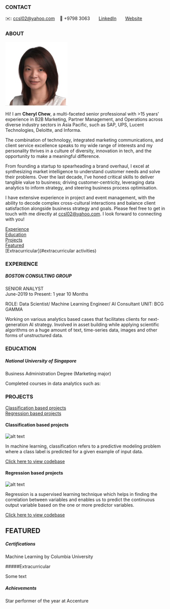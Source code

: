 
<!-- CONTACT Section Starts -->
### CONTACT

<!-- Add your details -->
✉️: ccsl02@yahoo.com
&nbsp;&nbsp; 📲 +9798 3063
&nbsp;&nbsp;&nbsp;&nbsp;&nbsp; [LinkedIn](https://linkedin.com/in/cherylcsl) 
&nbsp;&nbsp;&nbsp;&nbsp;&nbsp; [Website](https://datasciencestunt.com/)
<!-- CONTACT Section Ends -->

<!-- ABOUT Section Starts -->
### ABOUT
<!-- Add link to your picture -->

![alt text](https://raw.githubusercontent.com/datalore32/cchew/main/images/Cheryl.jpg)

<!-- Add your details -->

Hi! I am __Cheryl Chew__, a multi-faceted senior professional with >15 years’ experience in B2B Marketing, Partner Management, and Operations across diverse industry sectors in Asia Pacific, such as SAP, UPS, Lucent Technologies, Deloitte, and Informa.

The combination of technology, integrated marketing communications, and client service excellence speaks to my wide range of interests and my personality thrives in a culture of diversity, innovation in tech, and the opportunity to make a meaningful difference.

From founding a startup to spearheading a brand overhaul, I excel at synthesizing market intelligence to understand customer needs and solve their problems. Over the last decade, I’ve honed critical skills to deliver tangible value to business; driving customer-centricity, leveraging data analytics to inform strategy, and steering business process optimisation.

I have extensive experience in project and event management, with the ability to decode complex cross-cultural interactions and balance client satisfaction alongside business strategy and goals. Please feel free to get in touch with me directly at ccsl02@yahoo.com. I look forward to connecting with you!

<!-- Add link to the sections -->
[Experience](#experience) <br>
[Education](#education) <br>
[Projects](#projects) <br>
[Featured](#featured) <br> 
[Extracurricular](#extracurricular activities) <br>


<!-- ABOUT Section Ends -->

<!-- EXPERIENCE Section Starts -->
### EXPERIENCE
<!-- Add your details -->
##### BOSTON CONSULTING GROUP
SENIOR ANALYST<br>
June-2019 to Present: 1 year 10 Months

ROLE: Data Scientist/ Machine Learning Engineer/ AI Consultant
UNIT: BCG GAMMA

Working on various analytics based cases that facilitates clients for next-generation AI strategy. Involved in asset building while applying scientific algorithms on a huge amount of text, time-series data, images and other forms of unstructured data.

<!-- EXPERIENCE Section Ends -->

<!-- EDUCATION Section Starts -->
### EDUCATION
<!-- Add your details -->
##### National University of Singapore
Business Administration Degree (Marketing major)

Completed courses in data analytics such as: 

<!-- EDUCATION Section Ends -->

<!-- PROJECTS Section Starts -->
### PROJECTS
<!-- Add your details -->

[Classification based projects](#classification-based-projects) <br>
[Regression based projects](#regression-based-projects) <br>

<!-- Add your details -->

#### Classification based projects
![alt text](https://raw.githubusercontent.com/krvishwesh54/Kumar-Vishwesh/main/images/Classification.png)

In machine learning, classification refers to a predictive modeling problem where a class label is predicted for a given example of input data.

[Click here to view codebase](https://github.com/krvishwesh54/DataScience_DeepLearning_MachineLearning/tree/master/Classification)

#### Regression based projects
![alt text](https://raw.githubusercontent.com/krvishwesh54/Kumar-Vishwesh/main/images/Regression.jpg)

Regression is a supervised learning technique which helps in finding the correlation between variables and enables us to predict the continuous output variable based on the one or more predictor variables.

[Click here to view codebase](https://github.com/krvishwesh54/DataScience_DeepLearning_MachineLearning/tree/master/Regression)

<!-- PROJECTS Section Ends -->

<!-- FEATURED Section Starts -->
## FEATURED
<!-- Add your details -->
##### Certifications
Machine Learning by Columbia University

#####Extracurricular

Some text

##### Achievements
Star performer of the year at Accenture
<!-- FEATURED Section Ends -->
